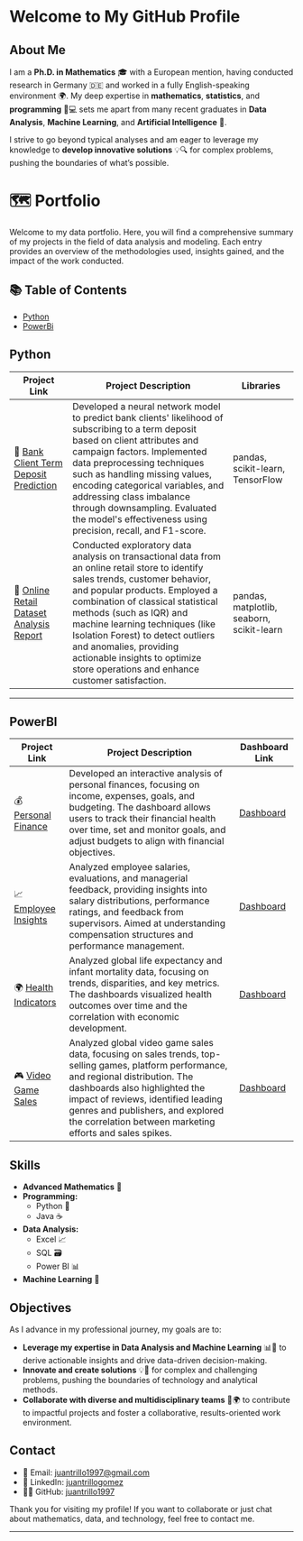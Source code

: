 # Welcome to My GitHub Profile

## About Me

I am a **Ph.D. in Mathematics** 🎓 with a European mention, having conducted research in Germany 🇩🇪 and worked in a fully English-speaking environment 🌍. My deep expertise in **mathematics**, **statistics**, and **programming** 🧮💻 sets me apart from many recent graduates in **Data Analysis**, **Machine Learning**, and **Artificial Intelligence** 🤖.

I strive to go beyond typical analyses and am eager to leverage my knowledge to **develop innovative solutions** 💡🔍 for complex problems, pushing the boundaries of what’s possible.

# 🗺 Portfolio

Welcome to my data portfolio. Here, you will find a comprehensive summary of my projects in the field of data analysis and modeling. Each entry provides an overview of the methodologies used, insights gained, and the impact of the work conducted.

## 📚 Table of Contents

- [Python](#python)
- [PowerBi](#powerbi)

## Python

| Project Link | Project Description | Libraries |
|---|---|---|
| 🏦 [Bank Client Term Deposit Prediction]([https://github.com/juantrillo1997/Bank-Marketing-Prediction-Analysis-Modeling-and-Class-Imbalance-Handling](https://github.com/juantrillo1997/Bank-Client-Term-Deposit-Prediction)) | Developed a neural network model to predict bank clients' likelihood of subscribing to a term deposit based on client attributes and campaign factors. Implemented data preprocessing techniques such as handling missing values, encoding categorical variables, and addressing class imbalance through downsampling. Evaluated the model's effectiveness using precision, recall, and F1-score. | pandas, scikit-learn, TensorFlow |
| 🛒 [Online Retail Dataset Analysis Report](https://github.com/juantrillo1997/Online-Retail-Dataset-Analysis-Report) | Conducted exploratory data analysis on transactional data from an online retail store to identify sales trends, customer behavior, and popular products. Employed a combination of classical statistical methods (such as IQR) and machine learning techniques (like Isolation Forest) to detect outliers and anomalies, providing actionable insights to optimize store operations and enhance customer satisfaction. | pandas, matplotlib, seaborn, scikit-learn |

***

## PowerBI

| Project Link | Project Description | Dashboard Link |
|---|---|---|
| 💰 [Personal Finance](https://github.com/juantrillo1997/PowerBi-projects/tree/main/Proyecto4) | Developed an interactive analysis of personal finances, focusing on income, expenses, goals, and budgeting. The dashboard allows users to track their financial health over time, set and monitor goals, and adjust budgets to align with financial objectives. | [Dashboard](https://app.powerbi.com/view?r=eyJrIjoiNjRiYWI0OTctOTExZS00NTI5LWFhZmEtNzczOGI0NmNhODZkIiwidCI6IjZiNTE0YzI5LTIzOTEtNDgzMS1iNzc0LTg0ZjM1YzQ1YmYwMSIsImMiOjh9) |
| 📈 [Employee Insights](https://github.com/juantrillo1997/PowerBi-projects/tree/main/Proyecto3) | Analyzed employee salaries, evaluations, and managerial feedback, providing insights into salary distributions, performance ratings, and feedback from supervisors. Aimed at understanding compensation structures and performance management. | [Dashboard](https://app.powerbi.com/view?r=eyJrIjoiNGZlYjFjZWItNTdiOS00NDAxLTg4OWQtODE3ZTQyYmZjYzdlIiwidCI6IjZiNTE0YzI5LTIzOTEtNDgzMS1iNzc0LTg0ZjM1YzQ1YmYwMSIsImMiOjh9) |
| 🌍 [Health Indicators](https://github.com/juantrillo1997/PowerBi-projects/tree/main/Proyecto2) | Analyzed global life expectancy and infant mortality data, focusing on trends, disparities, and key metrics. The dashboards visualized health outcomes over time and the correlation with economic development. | [Dashboard](https://app.powerbi.com/view?r=eyJrIjoiYjFlMzg4YmYtYmI0OC00NDQ5LThkYmUtMTg5NzM2ZDIxMWY5IiwidCI6IjZiNTE0YzI5LTIzOTEtNDgzMS1iNzc0LTg0ZjM1YzQ1YmYwMSIsImMiOjh9) |
| 🎮 [Video Game Sales](https://github.com/juantrillo1997/PowerBi-projects/tree/main/Proyecto1) | Analyzed global video game sales data, focusing on sales trends, top-selling games, platform performance, and regional distribution. The dashboards also highlighted the impact of reviews, identified leading genres and publishers, and explored the correlation between marketing efforts and sales spikes. | [Dashboard](https://app.powerbi.com/view?r=eyJrIjoiNzhkODZlMGMtNGY0OS00YjY4LWI1OWItZjMxZjc4NmVjYWQyIiwidCI6IjZiNTE0YzI5LTIzOTEtNDgzMS1iNzc0LTg0ZjM1YzQ1YmYwMSIsImMiOjh9) |

## Skills

- **Advanced Mathematics** 📐
- **Programming:** 
  - Python 🐍
  - Java ☕
- **Data Analysis:** 
  - Excel 📈
  - SQL 🗃️
  - Power BI 📊
- **Machine Learning** 🤖
  
## Objectives

As I advance in my professional journey, my goals are to:

- **Leverage my expertise in Data Analysis and Machine Learning** 📊🤖 to derive actionable insights and drive data-driven decision-making.
- **Innovate and create solutions** 💡🔧 for complex and challenging problems, pushing the boundaries of technology and analytical methods.
- **Collaborate with diverse and multidisciplinary teams** 🤝🌍 to contribute to impactful projects and foster a collaborative, results-oriented work environment.

## Contact

- 📧 Email: [juantrillo1997@gmail.com](mailto:juantrillo1997@gmail.com)
- 💼 LinkedIn: [juantrillogomez](https://www.linkedin.com/in/juantrillogomez/)
- 🧑‍💻 GitHub: [juantrillo1997](https://github.com/juantrillo1997)

Thank you for visiting my profile! If you want to collaborate or just chat about mathematics, data, and technology, feel free to contact me.

---
